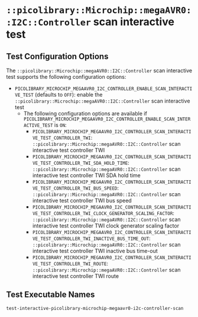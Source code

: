 # `::picolibrary::Microchip::megaAVR0::I2C::Controller` scan interactive test

## Test Configuration Options
The `::picolibrary::Microchip::megaAVR0::I2C::Controller` scan interactive test supports
the following configuration options:
- `PICOLIBRARY_MICROCHIP_MEGAAVR0_I2C_CONTROLLER_ENABLE_SCAN_INTERACTIVE_TEST` (defaults
  to `OFF`): enable the `::picolibrary::Microchip::megaAVR0::I2C::Controller` scan
  interactive test
    - The following configuration options are available if
      `PICOLIBRARY_MICROCHIP_MEGAAVR0_I2C_CONTROLLER_ENABLE_SCAN_INTERACTIVE_TEST` is
      `ON`:
        - `PICOLIBRARY_MICROCHIP_MEGAAVR0_I2C_CONTROLLER_SCAN_INTERACTIVE_TEST_CONTROLLER_TWI`:
          `::picolibrary::Microchip::megaAVR0::I2C::Controller` scan interactive test
          controller TWI
        - `PICOLIBRARY_MICROCHIP_MEGAAVR0_I2C_CONTROLLER_SCAN_INTERACTIVE_TEST_CONTROLLER_TWI_SDA_HOLD_TIME`:
          `::picolibrary::Microchip::megaAVR0::I2C::Controller` scan interactive test
          controller TWI SDA hold time
        - `PICOLIBRARY_MICROCHIP_MEGAAVR0_I2C_CONTROLLER_SCAN_INTERACTIVE_TEST_CONTROLLER_TWI_BUS_SPEED`:
          `::picolibrary::Microchip::megaAVR0::I2C::Controller` scan interactive test
          controller TWI bus speed
        - `PICOLIBRARY_MICROCHIP_MEGAAVR0_I2C_CONTROLLER_SCAN_INTERACTIVE_TEST_CONTROLLER_TWI_CLOCK_GENERATOR_SCALING_FACTOR`:
          `::picolibrary::Microchip::megaAVR0::I2C::Controller` scan interactive test
          controller TWI clock generator scaling factor
        - `PICOLIBRARY_MICROCHIP_MEGAAVR0_I2C_CONTROLLER_SCAN_INTERACTIVE_TEST_CONTROLLER_TWI_INACTIVE_BUS_TIME_OUT`:
          `::picolibrary::Microchip::megaAVR0::I2C::Controller` scan interactive test
          controller TWI inactive bus time-out
        - `PICOLIBRARY_MICROCHIP_MEGAAVR0_I2C_CONTROLLER_SCAN_INTERACTIVE_TEST_CONTROLLER_TWI_ROUTE`:
          `::picolibrary::Microchip::megaAVR0::I2C::Controller` scan interactive test
          controller TWI route

## Test Executable Names
`test-interactive-picolibrary-microchip-megaavr0-i2c-controller-scan`

